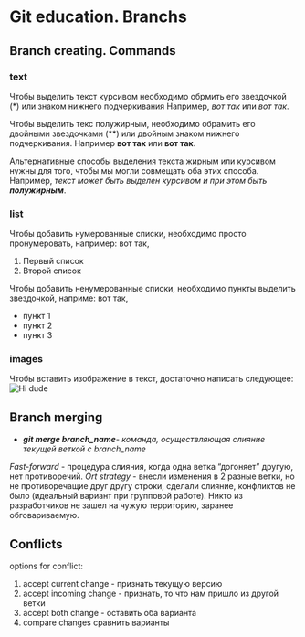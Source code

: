 # Git education. Branchs

## Branch creating. Commands

### text

Чтобы выделить текст курсивом необходимо обрмить его  звездочкой (*) или знаком нижнего подчеркивания Например, *вот так* или _вот так_.

Чтобы выделить текс полужирным, необходимо обрамить его двойными звездочками (**) или двойным знаком нижнего подчеркивания. Например **вот так** или __вот так__.

Альтернативные способы выделения текста жирным или курсивом нужны для того, чтобы мы могли совмещать оба этих способа. Например, _текст может быть выделен курсивом и при этом быть **полужирным**_.

### list

Чтобы добавить нумерованные списки, необходимо просто пронумеровать, например: вот так,
1. Первый список
2. Второй список

Чтобы добавить ненумерованные списки, необходимо пункты выделить звездочкой, наприме: вот так,
* пункт 1
* пункт 2
* пункт 3

### images

Чтобы вставить изображение в текст, достаточно написать следующее:
![Hi dude](coole_dude.jpg)

## Branch merging

* _**git merge branch_name**_- *команда, осуществляющая слияние текущей веткой с branch_name*

_Fast-forward_ - процедура слияния, когда одна ветка “догоняет” другую, нет противоречий.
_Ort strategy_ - внесли изменения в 2 разные ветки, но не противоречащие друг другу строки, сделали слияние, конфликтов не было (идеальный вариант при групповой работе). Никто из разработчиков не зашел на чужую территорию, заранее обговариваемую.


## Conflicts

options for conflict:

1. accept current change - признать текущую версию
2. accept incoming change - признать, то что нам пришло из другой ветки
3. accept both change - оставить оба варианта
4. compare changes сравнить варианты
